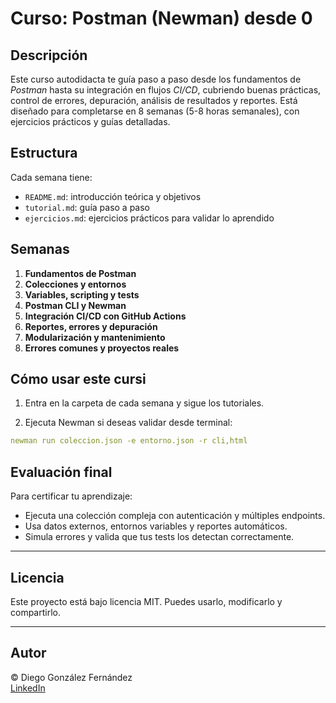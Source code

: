 # Curso: Postman (Newman) desde 0

## Descripción
Este curso autodidacta te guía paso a paso desde los fundamentos de *Postman* hasta su integración en flujos *CI/CD*, cubriendo buenas prácticas, control de errores, depuración, análisis de resultados y reportes. Está diseñado para completarse en 8 semanas (5-8 horas semanales), con ejercicios prácticos y guías detalladas.

## Estructura
Cada semana tiene:
- `README.md`: introducción teórica y objetivos
- `tutorial.md`: guía paso a paso
- `ejercicios.md`: ejercicios prácticos para validar lo aprendido

## Semanas
1. **Fundamentos de Postman**
2. **Colecciones y entornos**
3. **Variables, scripting y tests**
4. **Postman CLI y Newman**
5. **Integración CI/CD con GitHub Actions**
6. **Reportes, errores y depuración**
7. **Modularización y mantenimiento**
8. **Errores comunes y proyectos reales**

## Cómo usar este cursi
1. Entra en la carpeta de cada semana y sigue los tutoriales.

2. Ejecuta Newman si deseas validar desde terminal:

```yaml
newman run coleccion.json -e entorno.json -r cli,html
```

## Evaluación final

Para certificar tu aprendizaje:

- Ejecuta una colección compleja con autenticación y múltiples endpoints.
- Usa datos externos, entornos variables y reportes automáticos.
- Simula errores y valida que tus tests los detectan correctamente.

---

## Licencia

Este proyecto está bajo licencia MIT. Puedes usarlo, modificarlo y compartirlo.

---

## Autor

© Diego González Fernández  
[LinkedIn](https://www.linkedin.com/in/diego-gonzalez-fernandez)


